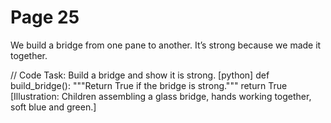 ﻿# Page 25

We build a bridge from one pane to another.
It’s strong because we made it together.

// Code Task: Build a bridge and show it is strong.
[python]
def build_bridge():
	"""Return True if the bridge is strong."""
	return True
[Illustration: Children assembling a glass bridge, hands working together, soft blue and green.]
